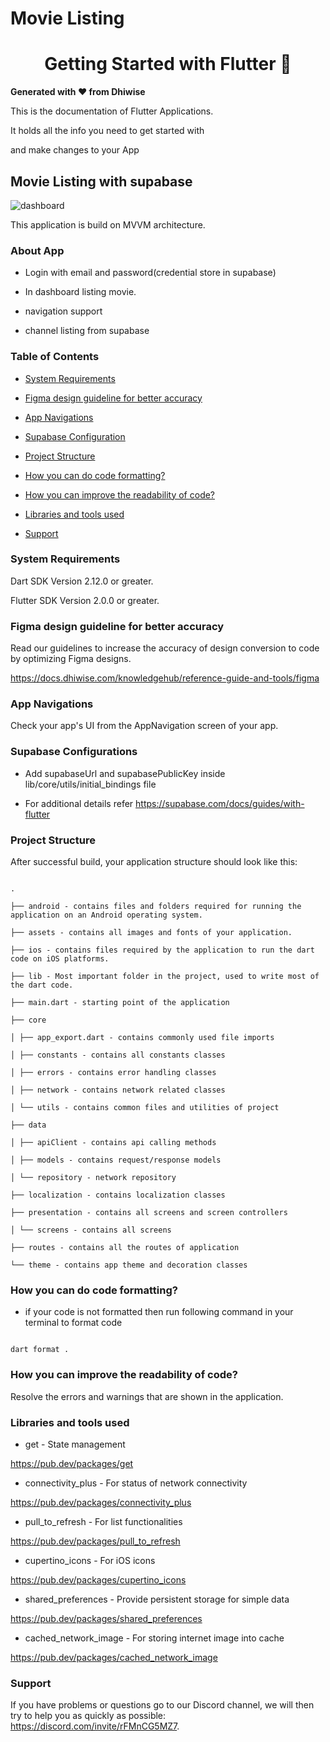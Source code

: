   

# Movie Listing

  

<div>

<h1 align="center">Getting Started with Flutter 🚀 </h1>

<strong>

Generated with ❤️ from Dhiwise

</strong>

<p>

This is the documentation of Flutter Applications.

It holds all the info you need to get started with

and make changes to your App

</p>

</div>

## Movie Listing with supabase
  ![dashboard](https://user-images.githubusercontent.com/108056854/175278107-4ada7d8a-1d0f-4a02-91e1-b8e0e0f92fb3.png)

This application is build on MVVM architecture.

### About App
- Login with email and password(credential store in supabase)

- In dashboard listing movie.
-  navigation support
-  channel listing from supabase
  
### Table of Contents

-  [System Requirements](#system-requirements)

-  [Figma design guideline for better accuracy](#figma-design-guideline-for-better-accuracy)

-  [App Navigations](#app-navigations)

-  [Supabase Configuration](#supabase-configuration)

-  [Project Structure](#project-structure)

-  [How you can do code formatting?](#how-you-can-do-code-formatting)

-  [How you can improve the readability of code?](#how-you-can-improve-the-readability-of-code)

-  [Libraries and tools used](#libraries-and-tools-used)

-  [Support](#support)

  

### System Requirements

  

Dart SDK Version 2.12.0 or greater.

Flutter SDK Version 2.0.0 or greater.

  

### Figma design guideline for better accuracy

  

Read our guidelines to increase the accuracy of design conversion to code by optimizing Figma designs.

https://docs.dhiwise.com/knowledgehub/reference-guide-and-tools/figma

  

### App Navigations

  

Check your app's UI from the AppNavigation screen of your app.

  

### Supabase Configurations

  

- Add supabaseUrl and supabasePublicKey inside lib/core/utils/initial_bindings file

- For additional details refer https://supabase.com/docs/guides/with-flutter

### Project Structure

  

After successful build, your application structure should look like this:

  

```

.

├── android - contains files and folders required for running the application on an Android operating system.

├── assets - contains all images and fonts of your application.

├── ios - contains files required by the application to run the dart code on iOS platforms.

├── lib - Most important folder in the project, used to write most of the dart code.

├── main.dart - starting point of the application

├── core

│ ├── app_export.dart - contains commonly used file imports

│ ├── constants - contains all constants classes

│ ├── errors - contains error handling classes

│ ├── network - contains network related classes

│ └── utils - contains common files and utilities of project

├── data

│ ├── apiClient - contains api calling methods

│ ├── models - contains request/response models

│ └── repository - network repository

├── localization - contains localization classes

├── presentation - contains all screens and screen controllers

│ └── screens - contains all screens

├── routes - contains all the routes of application

└── theme - contains app theme and decoration classes

```

  

### How you can do code formatting?

  

- if your code is not formatted then run following command in your terminal to format code

```

dart format .

```

  

### How you can improve the readability of code?

  

Resolve the errors and warnings that are shown in the application.

  

### Libraries and tools used

  

- get - State management

https://pub.dev/packages/get

- connectivity_plus - For status of network connectivity

https://pub.dev/packages/connectivity_plus

- pull_to_refresh - For list functionalities

https://pub.dev/packages/pull_to_refresh

- cupertino_icons - For iOS icons

https://pub.dev/packages/cupertino_icons

- shared_preferences - Provide persistent storage for simple data

https://pub.dev/packages/shared_preferences

- cached_network_image - For storing internet image into cache

https://pub.dev/packages/cached_network_image

### Support

  

If you have problems or questions go to our Discord channel, we will then try to help you as quickly as possible: https://discord.com/invite/rFMnCG5MZ7.

